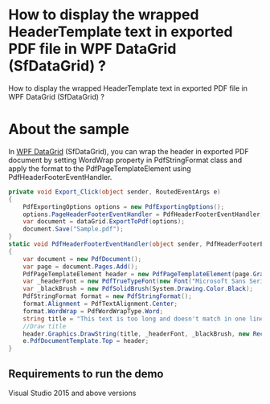 # How to display the wrapped HeaderTemplate text in exported PDF file in WPF DataGrid (SfDataGrid) ?

How to display the wrapped HeaderTemplate text in exported PDF file in WPF DataGrid (SfDataGrid) ?

# About the sample

In [WPF DataGrid](https://www.syncfusion.com/wpf-ui-controls/datagrid) (SfDataGrid), you can wrap the header in exported PDF document by setting WordWrap property in PdfStringFormat class and apply the format to the PdfPageTemplateElement using PdfHeaderFooterEventHandler.

```c#
private void Export_Click(object sender, RoutedEventArgs e)
{
    PdfExportingOptions options = new PdfExportingOptions();
    options.PageHeaderFooterEventHandler = PdfHeaderFooterEventHandler;
    var document = dataGrid.ExportToPdf(options);
    document.Save("Sample.pdf");
}        
static void PdfHeaderFooterEventHandler(object sender, PdfHeaderFooterEventArgs e)
{
    var document = new PdfDocument();
    var page = document.Pages.Add();
    PdfPageTemplateElement header = new PdfPageTemplateElement(page.Graphics.ClientSize.Width, 38);
    var _headerFont = new PdfTrueTypeFont(new Font("Microsoft Sans Serif", 10f), true);
    var _blackBrush = new PdfSolidBrush(System.Drawing.Color.Black);
    PdfStringFormat format = new PdfStringFormat();
    format.Alignment = PdfTextAlignment.Center;
    format.WordWrap = PdfWordWrapType.Word;
    string title = "This text is too long and doesn't match in one line of the page XXX-3 111111111 22222 33333 44444 55555 66666 77777 88888 99999 000000";
    //Draw title
    header.Graphics.DrawString(title, _headerFont, _blackBrush, new RectangleF(0, 0, header.Width, header.Height), format);           
    e.PdfDocumentTemplate.Top = header;
}
```
## Requirements to run the demo
 Visual Studio 2015 and above versions
